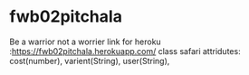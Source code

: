 # fwb02pitchala
Be a warrior not a worrier
link for heroku :https://fwb02pitchala.herokuapp.com/
class safari attridutes: cost(number), varient(String), user(String),